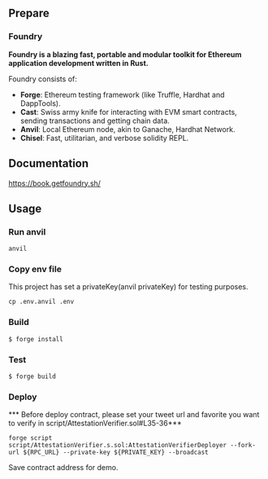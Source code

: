 ## Prepare
### Foundry

**Foundry is a blazing fast, portable and modular toolkit for Ethereum application development written in Rust.**

Foundry consists of:

- **Forge**: Ethereum testing framework (like Truffle, Hardhat and DappTools).
- **Cast**: Swiss army knife for interacting with EVM smart contracts, sending transactions and getting chain data.
- **Anvil**: Local Ethereum node, akin to Ganache, Hardhat Network.
- **Chisel**: Fast, utilitarian, and verbose solidity REPL.

## Documentation

https://book.getfoundry.sh/

## Usage
### Run anvil
```shell
anvil
```

### Copy env file

This project has set a privateKey(anvil privateKey) for testing purposes.

```shell
cp .env.anvil .env
```

### Build

```shell
$ forge install
```

### Test

```shell
$ forge build
```

### Deploy

*** Before deploy contract, please set your tweet url and favorite you want to verify in script/AttestationVerifier.sol#L35-36***

```shell
forge script script/AttestationVerifier.s.sol:AttestationVerifierDeployer --fork-url ${RPC_URL} --private-key ${PRIVATE_KEY} --broadcast
```

Save contract address for demo.



